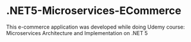 # .NET5-Microservices-ECommerce

This e-commerce application was developed while doing Udemy course: Microservices Architecture and Implementation on .NET 5

